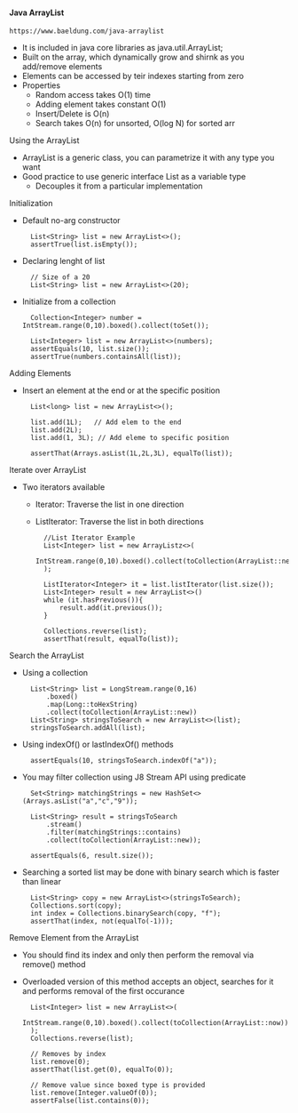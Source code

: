 #### Java ArrayList

    https://www.baeldung.com/java-arraylist

- It is included in java core libraries as java.util.ArrayList;
- Built on the array, which dynamically grow and shirnk as you add/remove elements
- Elements can be accessed by teir indexes starting from zero
- Properties
    - Random access takes O(1) time
    - Adding element takes constant O(1)
    - Insert/Delete is O(n)
    - Search takes O(n) for unsorted, O(log N) for sorted arr

Using the ArrayList
- ArrayList is a generic class, you can parametrize it with any type you want
- Good practice to use generic interface List as a variable type
    - Decouples it from a particular implementation

Initialization
- Default no-arg constructor

        List<String> list = new ArrayList<>();
        assertTrue(list.isEmpty());

- Declaring lenght of list

        // Size of a 20
        List<String> list = new ArrayList<>(20);

- Initialize from a collection

        Collection<Integer> number = IntStream.range(0,10).boxed().collect(toSet());

        List<Integer> list = new ArrayList<>(numbers);
        assertEquals(10, list.size());
        assertTrue(numbers.containsAll(list));

Adding Elements
- Insert an element at the end or at the specific position

        List<long> list = new ArrayList<>();

        list.add(1L);   // Add elem to the end
        list.add(2L);
        list.add(1, 3L); // Add eleme to specific position

        assertThat(Arrays.asList(1L,2L,3L), equalTo(list));

Iterate over ArrayList
- Two iterators available
    - Iterator: Traverse the list in one direction
    - ListIterator: Traverse the list in both directions

            //List Iterator Example
            List<Integer> list = new ArrayListz<>(
                IntStream.range(0,10).boxed().collect(toCollection(ArrayList::new))
            );

            ListIterator<Integer> it = list.listIterator(list.size());
            List<Integer> result = new ArrayList<>()
            while (it.hasPrevious()){
                result.add(it.previous());
            }

            Collections.reverse(list);
            assertThat(result, equalTo(list));

Search the ArrayList
- Using a collection

        List<String> list = LongStream.range(0,16)
            .boxed()
            .map(Long::toHexString)
            .collect(toCollection(ArrayList::new))
        List<String> stringsToSearch = new ArrayList<>(list);
        stringsToSearch.addAll(list);

- Using indexOf() or lastIndexOf() methods

        assertEquals(10, stringsToSearch.indexOf("a"));

- You may filter collection using J8 Stream API using predicate

        Set<String> matchingStrings = new HashSet<>(Arrays.asList("a","c","9"));

        List<String> result = stringsToSearch
            .stream()
            .filter(matchingStrings::contains)
            .collect(toCollection(ArrayList::new));

        assertEquals(6, result.size());

- Searching a sorted list may be done with binary search which is faster than linear

        List<String> copy = new ArrayList<>(stringsToSearch);
        Collections.sort(copy);
        int index = Collections.binarySearch(copy, "f");
        assertThat(index, not(equalTo(-1)));

Remove Element from the ArrayList
- You should find its index and only then perform the removal via remove() method
- Overloaded version of this method accepts an object, searches for it and performs removal of the first occurance

        List<Integer> list = new ArrayList<>(
            IntStream.range(0,10).boxed().collect(toCollection(ArrayList::now))
        );
        Collections.reverse(list);

        // Removes by index
        list.remove(0);
        assertThat(list.get(0), equalTo(0));

        // Remove value since boxed type is provided
        list.remove(Integer.valueOf(0));
        assertFalse(list.contains(0));




